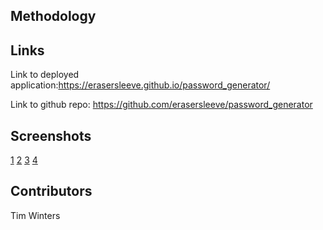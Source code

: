 ## Methodology


## Links

Link to deployed application:https://erasersleeve.github.io/password_generator/

Link to github repo: https://github.com/erasersleeve/password_generator

## Screenshots
[1](https://github.com/erasersleeve/password_generator/blob/master/Assets/Capture%20d%E2%80%99%C3%A9cran%20(13).png)
[2](https://github.com/erasersleeve/password_generator/blob/master/Assets/Capture%20d%E2%80%99%C3%A9cran%20(14).png)
[3](https://github.com/erasersleeve/password_generator/blob/master/Assets/Capture%20d%E2%80%99%C3%A9cran%20(15).png)
[4](https://github.com/erasersleeve/password_generator/blob/master/Assets/Capture%20d%E2%80%99%C3%A9cran%20(16).png)
## Contributors

Tim Winters
